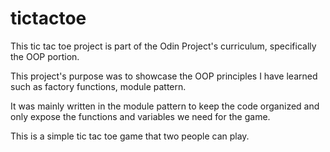 # tictactoe

This tic tac toe project is part of the Odin Project's curriculum, specifically the OOP portion.

This project's purpose was to showcase the OOP principles I have learned such as factory functions, module pattern. 

It was mainly written in the module pattern to keep the code organized and only expose the functions and variables we need for the game.

This is a simple tic tac toe game that two people can play.